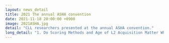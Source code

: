 ```yaml
---
layout: news_detail
title: 2021 The annual ASHA convention 
date: 2021-11-18 20:00:00 +0900
image: 2021ASHA.jpg
detail: "CLL researchers presented at the annual ASHA convention."
long_detail: "1. Do Scoring Methods and Age of L2 Acquisition Matter When Assessing Bilingual’s Vocabulary Skills? <iframe width='560' height='315' src='https://www.youtube.com/embed/vNeDd8TxsBQ' title='YouTube video player' frameborder='0' allow='accelerometer; autoplay; clipboard-write; encrypted-media; gyroscope; picture-in-picture' allowfullscreen></iframe>"
---
```


